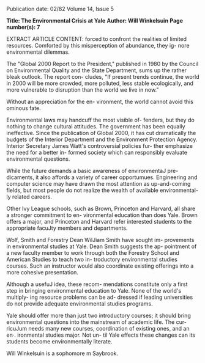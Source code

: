 Publication date: 02/82
Volume 14, Issue 5

**Title: The Environmental Crisis at Yale**
**Author: Will Winkelsuin**
**Page number(s): 7**

EXTRACT ARTICLE CONTENT:
forced to confront the realities of 
limited resources. Comforted by this 
misperception of abundance, they ig-
nore environmental dilemmas. 


The "Global 2000 Report to the 
President," published in 1980 by the 
Council on Environmental Quality 
and the State Department, sums up the 
rather bleak outlook. The report con-
cludes, "If present trends continue, the 
world in 2000 will be more crowded, 
more polluted, less stable ecologically, 
and more vulnerable to disruption 
than the world we live in now." 


Without an appreciation for the en-
vironment, the world cannot avoid this 
ominous fate. 


Environmental laws 
may handcuff the most visible of-
fenders, but they do nothing to change 
cultural attitudes. The government has 
been equally ineffective. Since the 
publication of Global 2000, it has cut 
dramatically the budgets of the Interior 
Department and the Environment 
Protection Agency. Interior Secretary 
James Watt's controversial policies fur-
ther emphasize the need for a better in-
formed society which can responsibly 
evaluate environmental questions. 


While the future demands a basic 
awareness of environmentaJ 
pre-
dicaments, it also affords a variety of 
career opportumues. Engineering and 
computer science may have drawn the 
most attention as up-and-coming 
fields, but most people do not realize 
the wealth of available environmental-
ly related careers. 


Other Ivy League schools, such as 
Brown, Princeton and Harvard, all 
share a stronger commitment to en-
vironmental education than does Yale. 
Brown offers a major, and Princeton 
and Harvard refer interested students 
to the appropriate facuJty members 
and departments. 


Wolf, Smith and Forestry Dean 
WilJiam 
Smith have sought im-
provements in environmental studies 
at Yale. Dean Smith suggests the ap-
pointment of a new faculty member to 
work through both the Forestry School 
and American Studies to teach two in-
troductory environmental studies 
courses. Such an instructor would also 
coordinate existing offerings into a 
more cohesive presentation. 


Although a usefuJ idea, these recom-
mendations constitute only a first step 
in bringing environmental education 
to Yale. None of the world's multiply-
ing resource problems can be ad-
dressed if leading universities do not 
provide adequate environmental 
studies programs. 


Yale should offer more than just two 
introductory courses; it should bring 
environmental questions 
into the 
mainstream of academic life. The cur-
ricuJum needs many new courses, 
coordination of existing ones, and an 
en·. ironmental studies major. Not un-
til Yale effects these changes can its 
students become environmentally 
literate. 

Will 
Winkelsuin 
is a 
sophomore m 
Saybrook.